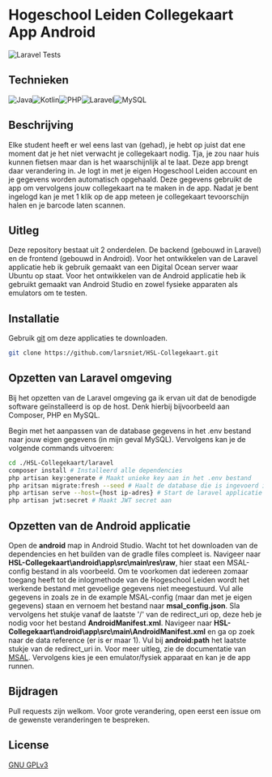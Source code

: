 # Hogeschool Leiden Collegekaart App Android

![Laravel Tests](https://github.com/larsniet/HSL-Collegekaart/actions/workflows/laravel.yml/badge.svg)

## Technieken
<img alt="Java" src="https://img.shields.io/badge/java-%23ED8B00.svg?&style=for-the-badge&logo=java&logoColor=white"/><img alt="Kotlin" src="https://img.shields.io/badge/kotlin-%230095D5.svg?&style=for-the-badge&logo=kotlin&logoColor=white"/><img alt="PHP" src="https://img.shields.io/badge/php-%23777BB4.svg?&style=for-the-badge&logo=php&logoColor=white"/><img alt="Laravel" src="https://img.shields.io/badge/laravel-%23FF2D20.svg?&style=for-the-badge&logo=laravel&logoColor=white"/><img alt="MySQL" src="https://img.shields.io/badge/mysql-%2300f.svg?&style=for-the-badge&logo=mysql&logoColor=white"/>

## Beschrijving
Elke student heeft er wel eens last van (gehad), je hebt op juist dat ene moment dat je het niet verwacht je collegekaart nodig. Tja, je zou naar huis kunnen fietsen maar dan is het waarschijnlijk al te laat. Deze app brengt daar verandering in. Je logt in met je eigen Hogeschool Leiden account en je gegevens worden automatisch opgehaald. Deze gegevens gebruikt de app om vervolgens jouw collegekaart na te maken in de app. Nadat je bent ingelogd kan je met 1 klik op de app meteen je collegekaart tevoorschijn halen en je barcode laten scannen.

## Uitleg
Deze repository bestaat uit 2 onderdelen. De backend (gebouwd in Laravel) en de frontend (gebouwd in Android). Voor het ontwikkelen van de Laravel applicatie heb ik gebruik gemaakt van een Digital Ocean server waar Ubuntu op staat. Voor het ontwikkelen van de Android applicatie heb ik gebruikt gemaakt van Android Studio en zowel fysieke apparaten als emulators om te testen. 

## Installatie

Gebruik [git](https://github.com/git/git) om deze applicaties te downloaden.

```bash
git clone https://github.com/larsniet/HSL-Collegekaart.git
```

## Opzetten van Laravel omgeving

Bij het opzetten van de Laravel omgeving ga ik ervan uit dat de benodigde software geïnstalleerd is op de host. Denk hierbij bijvoorbeeld aan Composer, PHP en MySQL.

Begin met het aanpassen van de database gegevens in het .env bestand naar jouw eigen gegevens (in mijn geval MySQL). Vervolgens kan je de volgende commands uitvoeren:

```bash
cd ./HSL-Collegekaart/laravel
composer install # Installeerd alle dependencies
php artisan key:generate # Maakt unieke key aan in het .env bestand
php aritsan migrate:fresh --seed # Haalt de database die is ingevoerd in het .env bestand leeg en vult deze met de benodigde data
php artisan serve --host={host ip-adres} # Start de laravel applicatie lokaal
php artisan jwt:secret # Maakt JWT secret aan
```

## Opzetten van de Android applicatie

Open de **android** map in Android Studio. Wacht tot het downloaden van de dependencies en het builden van de gradle files compleet is. Navigeer naar **HSL-Collegekaart\android\app\src\main\res\raw**, hier staat een MSAL-config bestand in als voorbeeld. Om te voorkomen dat iedereen zomaar toegang heeft tot de inlogmethode van de Hogeschool Leiden wordt het werkende bestand met gevoelige gegevens niet meegestuurd. Vul alle gegevens in zoals ze in de example MSAL-config (maar dan met je eigen gegevens) staan en vernoem het bestand naar **msal_config.json**. Sla vervolgens het stukje vanaf de laatste '/' van de redirect_uri op, deze heb je nodig voor het bestand **AndroidManifest.xml**. Navigeer naar **HSL-Collegekaart\android\app\src\main\AndroidManifest.xml** en ga op zoek naar de data reference (er is er maar 1). Vul bij **android:path** het laatste stukje van de redirect_uri in. Voor meer uitleg, zie de documentatie van [MSAL](https://docs.microsoft.com/nl-nl/azure/active-directory/develop/msal-configuration). Vervolgens kies je een emulator/fysiek apparaat en kan je de app runnen. 

## Bijdragen
Pull requests zijn welkom. Voor grote verandering, open eerst een issue om de gewenste veranderingen te bespreken.

## License
[GNU GPLv3](https://choosealicense.com/licenses/gpl-3.0/)
